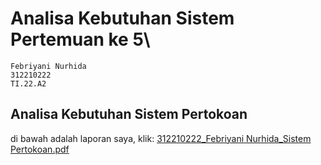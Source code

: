 # Analisa Kebutuhan Sistem Pertemuan ke 5\
```
Febriyani Nurhida
312210222
TI.22.A2
```
## Analisa Kebutuhan Sistem Pertokoan
di bawah adalah laporan saya, klik:
[312210222_Febriyani Nurhida_Sistem Pertokoan.pdf](https://github.com/Febriyaninurhida123/IMK_Pertemuan-5/files/15262811/312210222_Febriyani.Nurhida_Sistem.Pertokoan.pdf)
